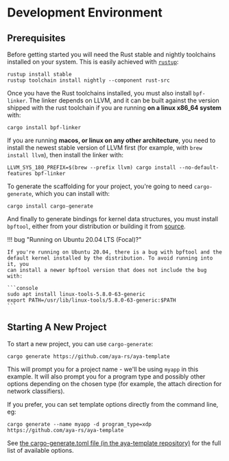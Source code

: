 # Development Environment

## Prerequisites

Before getting started you will need the Rust stable and nightly toolchains
installed on your system.  This is easily achieved with
[`rustup`](https://rustup.rs):

```console
rustup install stable
rustup toolchain install nightly --component rust-src
```

Once you have the Rust toolchains installed, you must also install `bpf-linker`.
The linker depends on LLVM, and it can be built against the version shipped with
the rust toolchain if you are running **on a linux x86_64 system** with:

```console
cargo install bpf-linker
```

If you are running **macos, or linux on any other architecture**, you need to
install the newest stable version of LLVM first (for example, with `brew install llvm`),
then install the linker with:

```console
LLVM_SYS_180_PREFIX=$(brew --prefix llvm) cargo install --no-default-features bpf-linker
```

To generate the scaffolding for your project, you're going to need
`cargo-generate`, which you can install with:

```console
cargo install cargo-generate
```

And finally to generate bindings for kernel data structures, you must install
`bpftool`, either from your distribution or building it from
[source](https://github.com/libbpf/bpftool).

!!! bug "Running on Ubuntu 20.04 LTS (Focal)?"

	If you're running on Ubuntu 20.04, there is a bug with bpftool and the
	default kernel installed by the distribution. To avoid running into it, you
	can install a newer bpftool version that does not include the bug with:

	```console
	sudo apt install linux-tools-5.8.0-63-generic
	export PATH=/usr/lib/linux-tools/5.8.0-63-generic:$PATH
	```

## Starting A New Project

To start a new project, you can use `cargo-generate`:

```console
cargo generate https://github.com/aya-rs/aya-template
```

This will prompt you for a project name - we'll be using `myapp` in this
example. It will also prompt you for a program type and possibly other options
depending on the chosen type (for example, the attach direction for network
classifiers).

If you prefer, you can set template options directly from the command line, eg:

```console
cargo generate --name myapp -d program_type=xdp https://github.com/aya-rs/aya-template
```

See [the cargo-generate.toml file (in the aya-template repository)](https://github.com/aya-rs/aya-template/blob/main/cargo-generate.toml)
for the full list of available options.
